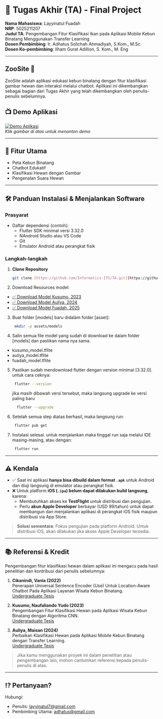 # 🏁 Tugas Akhir (TA) - Final Project

**Nama Mahasiswa**: Layyinatul Fuadah  
**NRP**: 5025211207  
**Judul TA**: Pengembangan Fitur Klasifikasi Ikan pada Aplikasi Mobile Kebun Binatang Menggunakan Transfer Learning  
**Dosen Pembimbing**: Ir. Adhatus Solichah Ahmadiyah, S.Kom., M.Sc.  
**Dosen Ko-pembimbing**: Ilham Gurat Adillion, S. Kom., M. Eng

---
## ZooSite 🐾

ZooSite adalah aplikasi edukasi kebun binatang dengan fitur klasifikasi gambar hewan dan interaksi melalui chatbot. Aplikasi ini dikembangkan sebagai bagian dari Tugas Akhir yang telah dikembangkan oleh penulis-penulis sebelumnya.

## 📺 Demo Aplikasi  

[![Demo Aplikasi](https://i.ytimg.com/vi/qc_k0OdLX1I/maxresdefault.jpg)](https://www.youtube.com/watch?v=qc_k0OdLX1I)  
*Klik gambar di atas untuk menonton demo*

---

## 🚀 Fitur Utama
- Peta Kebun Binatang
- Chatbot Edukatif
- Klasifikasi Hewan dengan Gambar
- Pengenalan Suara Hewan
---
## 🛠 Panduan Instalasi & Menjalankan Software  

### Prasyarat  
- Daftar dependensi (contoh):
  - Flutter SDK minimal versi 3.32.0
  - NAndroid Studio atau VS Code
  - Git
  - Emulator Android atau perangkat fisik

### Langkah-langkah  
1. **Clone Repository**  
   ```bash
   git clone [https://github.com/Informatics-ITS/TA.git](https://github.com/Informatics-ITS/ta-ayyfuadh)
   ```
2. Download Resources model:
  - [✅ Download Model Kusumo, 2023](https://drive.google.com/file/d/xxxxxxxx/view?usp=sharing)
  - [✅ Download Model Auliya, 2024](https://drive.google.com/file/d/yyyyyyyy/view?usp=sharing)
  - [✅ Download Model Fuadah, 2025](https://drive.google.com/file/d/zzzzzzzz/view?usp=sharing)

3. Buat folder [models] baru didalam folder [asset]:
   ```bash
    mkdir -p assets/models
   
4. Salin semua file model yang sudah di download ke dalam folder [models] dan pastikan nama nya sama.
  - kusumo_model.tflite
  - auliya_model.tflite
  - fuadah_model.tflite
  
5. Pastikan sudah mendownload flutter dengan version minimal [3.32.0]. untuk cara ceknya:
   ```bash
    flutter --version
   ```
    jika masih dibawah versi tersebut, maka langsung upgrade ke versi paling baru
    ```bash
      flutter --upgrade
     ```
6. Setelah semua step diatas berhasil, maka langsung run:
   ```bash
    flutter pub get

7. Instalasi selesai. untuk menjalankan maka tinggal run saja melalui IDE masing-masing, atau dengan:
   ```bash
    flutter run
---
## ⚠️ Kendala

- ✅ Saat ini aplikasi **hanya bisa dibuild dalam format `.apk`** untuk Android dan diuji langsung di emulator atau perangkat fisik.
- ❌ Untuk platform **iOS (`.ipa`) belum dapat dilakukan build langsung**, karena:
  - Membutuhkan akses ke **TestFlight** untuk distribusi dan pengujian.
  - Perlu **akun Apple Developer** berbayar (USD 99/tahun) untuk dapat membangun dan menjalankan aplikasi di perangkat iOS fisik maupun distribusi via App Store.
  
> **Solusi sementara**: Fokus pengujian pada platform Android. Untuk distribusi iOS, akan dilakukan jika akses Apple Developer tersedia.
---
## 📚 Referensi & Kredit

Pengembangan fitur klasifikasi hewan dalam aplikasi ini mengacu pada hasil penelitian dan kontribusi dari penulis sebelumnya:

1. **Cikanindi, Vania (2022)**  
   Penerapan Universal Sentence Encoder (Use) Untuk Location-Aware Chatbot Pada Aplikasi Layanan Wisata Kebun Binatang.  
   [Undergraduate Tesis](https://repository.its.ac.id/94474/)

2. **Kusumo, Naufaliando Yudo (2023)**  
   Pengembangan Fitur Klasifikasi Hewan pada Aplikasi Wisata Kebun Binatang dengan Algoritma CNN.  
   [Undergraduate Tesis](https://repository.its.ac.id/104229/)

3. **Auliya, Maisan (2024)**  
   Perbaikan Klasifikasi Hewan pada Aplikasi Mobile Kebun Binatang dengan Transfer Learning.  
   [Undergraduate Tesis](https://repository.its.ac.id/111053/)  

> Jika kamu menggunakan proyek ini dalam penelitian atau pengembangan lain, mohon cantumkan referensi kepada penulis-penulis di atas.
---
## ⁉️ Pertanyaan?

Hubungi:
- Penulis: layyinatul7@gmail.com
- Pembimbing Utama: adhatus@gmail.com
